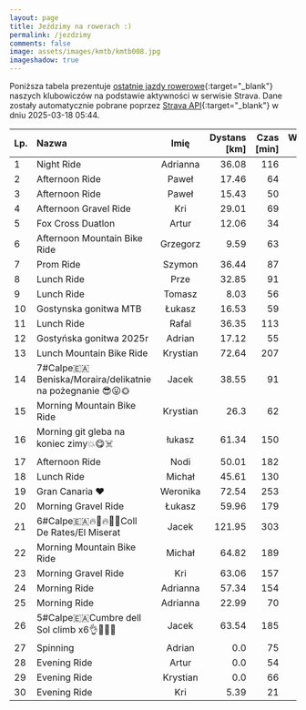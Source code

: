 ```yaml
---
layout: page
title: Jeździmy na rowerach :)
permalink: /jezdzimy
comments: false
image: assets/images/kmtb/kmtb008.jpg
imageshadow: true
---
```


Poniższa tabela prezentuje [ostatnie jazdy rowerowe](https://www.strava.com/clubs/336381){:target="_blank"} naszych klubowiczów na podstawie aktywności w serwisie Strava. Dane zostały automatycznie pobrane poprzez [Strava API](https://developers.strava.com/docs/reference/#api-Clubs-getClubActivitiesById){:target="_blank"} w dniu 2025-03-18 05:44.

Lp. | Nazwa | Imię | Dystans [km] | Czas [min] | Wysokość [m]
:--- | :--- | :---: | ---: | ---: | ---:
1|Night Ride|Adrianna|36.08|116|
2|Afternoon Ride|Paweł|17.46|64|56
3|Afternoon Ride|Paweł|15.43|50|62
4|Afternoon Gravel Ride|Kri|29.01|69|223
5|Fox Cross Duatlon|Artur|12.06|34|56
6|Afternoon Mountain Bike Ride|Grzegorz|9.59|63|142
7|Prom Ride|Szymon|36.44|87|90
8|Lunch Ride|Prze|32.85|91|225
9|Lunch Ride|Tomasz|8.03|56|148
10|Gostynska gonitwa MTB|Łukasz|16.53|59|183
11|Lunch Ride|Rafal|36.35|113|226
12|Gostyńska gonitwa 2025r|Adrian|17.12|55|176
13|Lunch Mountain Bike Ride|Krystian|72.64|207|386
14|7#Calpe🇪🇦Beniska/Moraira/delikatnie na pożegnanie 😎😛🌞|Jacek|38.55|91|506
15|Morning Mountain Bike Ride|Krystian|26.3|62|208
16|Morning git gleba na koniec zimy💥😋☠️|łukasz|61.34|150|382
17|Afternoon Ride|Nodi|50.01|182|355
18|Lunch Ride|Michał|45.61|130|176
19|Gran Canaria ❤️|Weronika|72.54|253|1390
20|Morning Gravel Ride|Łukasz|59.96|179|
21|6#Calpe🇪🇦🔥🦵🔥🚴‍♂️Coll De Rates/El Miserat|Jacek|121.95|303|2266
22|Morning Mountain Bike Ride|Michał|64.82|189|467
23|Morning Gravel Ride|Kri|63.06|157|473
24|Morning Ride|Adrianna|57.34|154|185
25|Morning Ride|Adrianna|22.99|70|
26|5#Calpe🇪🇦Cumbre dell Sol climb x6👌🚴‍♂️🔥|Jacek|63.54|185|1404
27|Spinning|Adrian|0.0|75|
28|Evening Ride|Artur|0.0|54|
29|Evening Ride|Krystian|0.0|66|
30|Evening Ride|Kri|5.39|21|8
